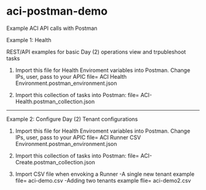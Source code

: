 # aci-postman-demo
Example ACI API calls with Postman


Example 1: Health

REST/API examples for basic Day (2) operations view and trpubleshoot tasks

1) Import this file for Health Enviroment variables into Postman. Change IPs, user, pass to your APIC 
file= ACI Health Environment.postman_environment.json

2) Import this collection of tasks into Postman:
file= ACI-Health.postman_collection.json

--------------------

Example 2: Configure Day (2) Tenant configurations

1) Import this file for Health Enviroment variables into Postman. Change IPs, user, pass to your APIC 
file= ACI Runner CSV Environment.postman_environment.json

2) Import this collection of tasks into Postman:
file= ACI-Create.postman_collection.json

3) Import CSV file when envoking a Runner
-A single new tenant example file= aci-demo.csv 
-Adding two tenants example flie= aci-demo2.csv

